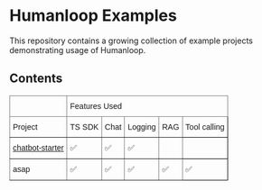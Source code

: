 # Humanloop Examples

This repository contains a growing collection of example projects demonstrating usage of Humanloop.

## Contents

<style type="text/css">
.tg  {border-collapse:collapse;border-spacing:0;}
.tg td{border-color:black;border-style:solid;border-width:1px;font-family:Arial, sans-serif;font-size:14px;
  overflow:hidden;padding:10px 5px;word-break:normal;}
.tg th{border-color:black;border-style:solid;border-width:1px;font-family:Arial, sans-serif;font-size:14px;
  font-weight:normal;overflow:hidden;padding:10px 5px;word-break:normal;}
.tg .tg-0pky{border-color:inherit;text-align:left;vertical-align:top}
.tg .tg-0lax{text-align:left;vertical-align:top}
</style>
<table class="tg">
<thead>
  <tr>
    <th class="tg-0pky"></th>
    <th class="tg-0pky" colspan="5">Features Used</th>
  </tr>
</thead>
<tbody>
  <tr>
    <td class="tg-0pky">Project</td>
    <td class="tg-0pky">TS SDK</td>
    <td class="tg-0pky">Chat</td>
    <td class="tg-0pky">Logging</td>
    <td class="tg-0pky">RAG</td>
    <td class="tg-0lax">Tool calling</td>
  </tr>
  <tr>
    <td class="tg-0pky"><a href="/chatbot_starter" target="_blank" rel="noopener noreferrer">chatbot-starter</a></td>
    <td class="tg-0pky">✅</td>
    <td class="tg-0pky"><span style="font-weight:400;font-style:normal">✅</span></td>
    <td class="tg-0pky">✅</td>
    <td class="tg-0pky"></td>
    <td class="tg-0lax"></td>
  </tr>
  <tr>
    <td class="tg-0pky">asap</td>
    <td class="tg-0pky"><span style="font-weight:400;font-style:normal">✅</span></td>
    <td class="tg-0pky">✅</td>
    <td class="tg-0pky">✅</td>
    <td class="tg-0pky">✅</td>
    <td class="tg-0lax">✅</td>
  </tr>
</tbody>
</table>
